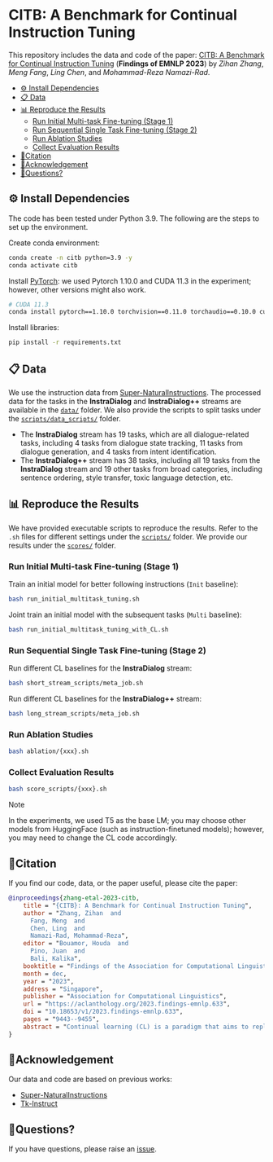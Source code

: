 # CITB: A Benchmark for Continual Instruction Tuning

This repository includes the data and code of the paper: [CITB: A Benchmark for Continual Instruction Tuning](https://arxiv.org/abs/2310.14510) (**Findings of EMNLP 2023**) by *Zihan Zhang*, *Meng Fang*, *Ling Chen*, and *Mohammad-Reza Namazi-Rad*.


- [⚙️ Install Dependencies](#️-install-dependencies)
- [📋 Data](#-data)
- [📊 Reproduce the Results](#-reproduce-the-results)
  - [Run Initial Multi-task Fine-tuning (Stage 1)](#run-initial-multi-task-fine-tuning-stage-1)
  - [Run Sequential Single Task Fine-tuning (Stage 2)](#run-sequential-single-task-fine-tuning-stage-2)
  - [Run Ablation Studies](#run-ablation-studies)
  - [Collect Evaluation Results](#collect-evaluation-results)
- [🌟Citation](#citation)
- [👏Acknowledgement](#acknowledgement)
- [🐞Questions?](#questions)



## ⚙️ Install Dependencies

The code has been tested under Python 3.9. The following are the steps to set up the environment.

Create conda environment:
```bash
conda create -n citb python=3.9 -y
conda activate citb
```

Install [PyTorch](https://pytorch.org/get-started/previous-versions/#linux-and-windows-24): we used Pytorch 1.10.0 and CUDA 11.3 in the experiment; however, other versions might also work.
```bash
# CUDA 11.3
conda install pytorch==1.10.0 torchvision==0.11.0 torchaudio==0.10.0 cudatoolkit=11.3 -c pytorch -c conda-forge
```

Install libraries:
```bash
pip install -r requirements.txt
```

## 📋 Data 

We use the instruction data from [Super-NaturalInstructions](https://arxiv.org/abs/2204.07705). The processed data for the tasks in the **InstraDialog** and **InstraDialog++** streams are available in the [`data/`](https://github.com/hyintell/CITB/tree/main/data) folder. We also provide the scripts to split tasks under the [`scripts/data_scripts/`](https://github.com/hyintell/CITB/tree/main/scripts/data_scripts) folder.

- The **InstraDialog** stream has 19 tasks, which are all dialogue-related tasks, including 4 tasks from dialogue state tracking, 11 tasks from dialogue generation, and 4 tasks from intent identification.
- The **InstraDialog++** stream has 38 tasks, including all 19 tasks from the **InstraDialog** stream and  19 other tasks from broad categories, including sentence ordering, style transfer, toxic language detection, etc.


## 📊 Reproduce the Results

We have provided executable scripts to reproduce the results. Refer to the `.sh` files for different settings under the [`scripts/`](https://github.com/hyintell/CITB/tree/main/scripts) folder. We provide our results under the [`scores/`](https://github.com/hyintell/CITB/tree/main/scores) folder.

### Run Initial Multi-task Fine-tuning (Stage 1)

Train an initial model for better following instructions (`Init` baseline):
```bash
bash run_initial_multitask_tuning.sh
```

Joint train an initial model with the subsequent tasks (`Multi` baseline):
```bash
bash run_initial_multitask_tuning_with_CL.sh
```

### Run Sequential Single Task Fine-tuning (Stage 2)

Run different CL baselines for the **InstraDialog** stream:
```bash
bash short_stream_scripts/meta_job.sh
```

Run different CL baselines for the **InstraDialog++** stream:
```bash
bash long_stream_scripts/meta_job.sh
```

### Run Ablation Studies

```bash
bash ablation/{xxx}.sh
```

### Collect Evaluation Results

```bash
bash score_scripts/{xxx}.sh
```


> [!NOTE]  
> In the experiments, we used T5 as the base LM; you may choose other models from HuggingFace (such as instruction-finetuned models); however, you may need to change the CL code accordingly.



## 🌟Citation

If you find our code, data, or the paper useful, please cite the paper:

```bibtex
@inproceedings{zhang-etal-2023-citb,
    title = "{CITB}: A Benchmark for Continual Instruction Tuning",
    author = "Zhang, Zihan  and
      Fang, Meng  and
      Chen, Ling  and
      Namazi-Rad, Mohammad-Reza",
    editor = "Bouamor, Houda  and
      Pino, Juan  and
      Bali, Kalika",
    booktitle = "Findings of the Association for Computational Linguistics: EMNLP 2023",
    month = dec,
    year = "2023",
    address = "Singapore",
    publisher = "Association for Computational Linguistics",
    url = "https://aclanthology.org/2023.findings-emnlp.633",
    doi = "10.18653/v1/2023.findings-emnlp.633",
    pages = "9443--9455",
    abstract = "Continual learning (CL) is a paradigm that aims to replicate the human ability to learn and accumulate knowledge continually without forgetting previous knowledge and transferring it to new tasks. Recent instruction tuning (IT) involves fine-tuning models to make them more adaptable to solving NLP tasks in general. However, it is still uncertain how instruction tuning works in the context of CL tasks. This challenging yet practical problem is formulated as Continual Instruction Tuning (CIT). In this work, we establish a CIT benchmark consisting of learning and evaluation protocols. We curate two long dialogue task streams of different types, InstrDialog and InstrDialog++, to study various CL methods systematically. Our experiments show that existing CL methods do not effectively leverage the rich natural language instructions, and fine-tuning an instruction-tuned model sequentially can yield similar or better results. We further explore different aspects that might affect the learning of CIT. We hope this benchmark will facilitate more research in this direction.",
}
```

## 👏Acknowledgement

Our data and code are based on previous works:
- [Super-NaturalInstructions](https://github.com/allenai/natural-instructions)
- [Tk-Instruct](https://github.com/yizhongw/Tk-Instruct)


## 🐞Questions?
If you have questions, please raise an [issue](https://github.com/hyintell/RetrievalQA/issues). 
